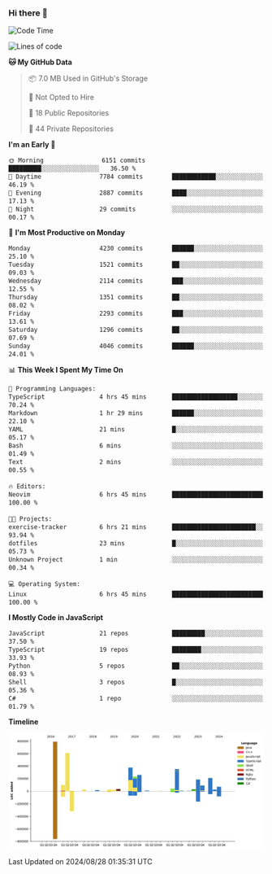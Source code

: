 ### Hi there 👋

<!--
**Clumsy-Coder/Clumsy-Coder** is a ✨ _special_ ✨ repository because its `README.md` (this file) appears on your GitHub profile.

Here are some ideas to get you started:

- 🔭 I’m currently working on ...
- 🌱 I’m currently learning ...
- 👯 I’m looking to collaborate on ...
- 🤔 I’m looking for help with ...
- 💬 Ask me about ...
- 📫 How to reach me: ...
- 😄 Pronouns: ...
- ⚡ Fun fact: ...
-->

<!-- anmol098/waka-readme-stats -->
<!--START_SECTION:waka-->
![Code Time](http://img.shields.io/badge/Code%20Time-872%20hrs%2030%20mins-blue)

![Lines of code](https://img.shields.io/badge/From%20Hello%20World%20I%27ve%20Written-3.5%20million%20lines%20of%20code-blue)

**🐱 My GitHub Data** 

> 📦 7.0 MB Used in GitHub's Storage 
 > 
> 🚫 Not Opted to Hire
 > 
> 📜 18 Public Repositories 
 > 
> 🔑 44 Private Repositories 
 > 
**I'm an Early 🐤** 

```text
🌞 Morning                6151 commits        █████████░░░░░░░░░░░░░░░░   36.50 % 
🌆 Daytime                7784 commits        ████████████░░░░░░░░░░░░░   46.19 % 
🌃 Evening                2887 commits        ████░░░░░░░░░░░░░░░░░░░░░   17.13 % 
🌙 Night                  29 commits          ░░░░░░░░░░░░░░░░░░░░░░░░░   00.17 % 
```
📅 **I'm Most Productive on Monday** 

```text
Monday                   4230 commits        ██████░░░░░░░░░░░░░░░░░░░   25.10 % 
Tuesday                  1521 commits        ██░░░░░░░░░░░░░░░░░░░░░░░   09.03 % 
Wednesday                2114 commits        ███░░░░░░░░░░░░░░░░░░░░░░   12.55 % 
Thursday                 1351 commits        ██░░░░░░░░░░░░░░░░░░░░░░░   08.02 % 
Friday                   2293 commits        ███░░░░░░░░░░░░░░░░░░░░░░   13.61 % 
Saturday                 1296 commits        ██░░░░░░░░░░░░░░░░░░░░░░░   07.69 % 
Sunday                   4046 commits        ██████░░░░░░░░░░░░░░░░░░░   24.01 % 
```


📊 **This Week I Spent My Time On** 

```text
💬 Programming Languages: 
TypeScript               4 hrs 45 mins       ██████████████████░░░░░░░   70.24 % 
Markdown                 1 hr 29 mins        ██████░░░░░░░░░░░░░░░░░░░   22.10 % 
YAML                     21 mins             █░░░░░░░░░░░░░░░░░░░░░░░░   05.17 % 
Bash                     6 mins              ░░░░░░░░░░░░░░░░░░░░░░░░░   01.49 % 
Text                     2 mins              ░░░░░░░░░░░░░░░░░░░░░░░░░   00.55 % 

🔥 Editors: 
Neovim                   6 hrs 45 mins       █████████████████████████   100.00 % 

🐱‍💻 Projects: 
exercise-tracker         6 hrs 21 mins       ███████████████████████░░   93.94 % 
dotfiles                 23 mins             █░░░░░░░░░░░░░░░░░░░░░░░░   05.73 % 
Unknown Project          1 min               ░░░░░░░░░░░░░░░░░░░░░░░░░   00.34 % 

💻 Operating System: 
Linux                    6 hrs 45 mins       █████████████████████████   100.00 % 
```

**I Mostly Code in JavaScript** 

```text
JavaScript               21 repos            █████████░░░░░░░░░░░░░░░░   37.50 % 
TypeScript               19 repos            ████████░░░░░░░░░░░░░░░░░   33.93 % 
Python                   5 repos             ██░░░░░░░░░░░░░░░░░░░░░░░   08.93 % 
Shell                    3 repos             █░░░░░░░░░░░░░░░░░░░░░░░░   05.36 % 
C#                       1 repo              ░░░░░░░░░░░░░░░░░░░░░░░░░   01.79 % 
```



**Timeline**

![Lines of Code chart](https://raw.githubusercontent.com/Clumsy-Coder/Clumsy-Coder/main/assets/bar_graph.png)


 Last Updated on 2024/08/28 01:35:31 UTC
<!--END_SECTION:waka-->
